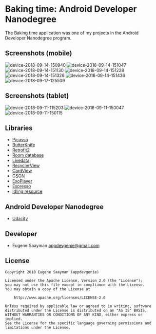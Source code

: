 # Baking time: Android Developer Nanodegree 

The Baking time application was one of my projects in the Android Developer Nanodegree program.

## Screenshots (mobile)

![device-2018-09-14-150940](https://user-images.githubusercontent.com/39134030/45552480-5e4fda80-b831-11e8-81ae-f21f9df53bf0.png)
![device-2018-09-14-151047](https://user-images.githubusercontent.com/39134030/45552482-5e4fda80-b831-11e8-9a21-88bdf26695dc.png)
![device-2018-09-14-151130](https://user-images.githubusercontent.com/39134030/45552483-5e4fda80-b831-11e8-8158-5e61e177b2c5.png)
![device-2018-09-14-151228](https://user-images.githubusercontent.com/39134030/45552484-5ee87100-b831-11e8-8631-b8404666fbce.png)
![device-2018-09-14-151326](https://user-images.githubusercontent.com/39134030/45552485-5ee87100-b831-11e8-8ca3-a779b23d103d.png)
![device-2018-09-14-151436](https://user-images.githubusercontent.com/39134030/45552486-5f810780-b831-11e8-9b47-674c75289b92.png)
![device-2018-09-17-125509](https://user-images.githubusercontent.com/39134030/45809461-85425c80-bcc8-11e8-8763-6b75bf3a2df5.png)

## Screenshots (tablet)

![device-2018-09-11-115203](https://user-images.githubusercontent.com/39134030/45352808-a795f500-b5b9-11e8-9624-e757a3dee144.png)
![device-2018-09-11-150047](https://user-images.githubusercontent.com/39134030/45361907-bd181880-b5d3-11e8-9f88-12abb92c9931.png)
![device-2018-09-11-150115](https://user-images.githubusercontent.com/39134030/45361908-bdb0af00-b5d3-11e8-96ae-4c94abc57e8e.png)

## Libraries

* [Picasso](http://square.github.io/picasso/)
* [ButterKnife](https://github.com/JakeWharton/butterknife)
* [Retrofit2](https://square.github.io/retrofit/)
* [Room database](https://developer.android.com/topic/libraries/architecture/room)
* [Livedata](https://developer.android.com/topic/libraries/architecture/livedata)
* [RecyclerView](https://developer.android.com/guide/topics/ui/layout/recyclerview)
* [CardView](https://developer.android.com/guide/topics/ui/layout/cardview)
* [GSON](https://developer.android.com/training/volley/request-custom)
* [ExoPlayer](https://developer.android.com/guide/topics/media/exoplayer)
* [Espresso](https://developer.android.com/training/testing/espresso/)
* [Idling resource](https://developer.android.com/training/testing/espresso/idling-resource)

## Android Developer Nanodegree

* [Udacity](https://www.udacity.com/course/android-developer-nanodegree--nd801)

## Developer

* Eugene Saayman appdevgenie@gmail.com

## License

    Copyright 2018 Eugene Saayman (appdevgenie)

    Licensed under the Apache License, Version 2.0 (the "License");
    you may not use this file except in compliance with the License.
    You may obtain a copy of the License at

        http://www.apache.org/licenses/LICENSE-2.0

    Unless required by applicable law or agreed to in writing, software
    distributed under the License is distributed on an "AS IS" BASIS,
    WITHOUT WARRANTIES OR CONDITIONS OF ANY KIND, either express or implied.
    See the License for the specific language governing permissions and
    limitations under the License.
